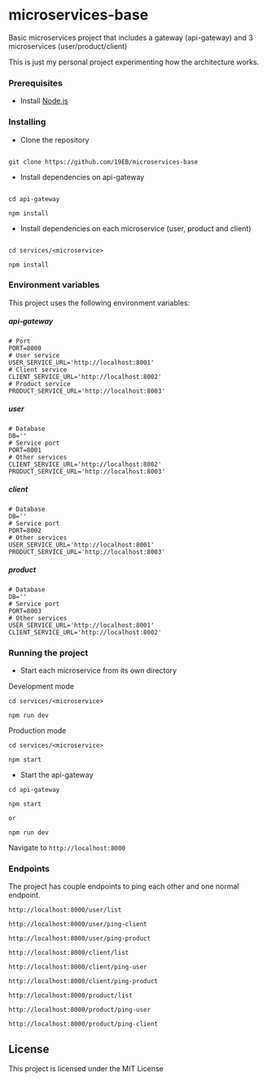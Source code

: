 
# microservices-base

  

Basic microservices project that includes a gateway (api-gateway) and 3 microservices (user/product/client)

This is just my personal project experimenting how the architecture works. 
  

### Prerequisites

  

- Install [Node.js](https://nodejs.org/en/)

  

### Installing

- Clone the repository

```

git clone https://github.com/19EB/microservices-base

```

- Install dependencies on api-gateway

```

cd api-gateway

npm install

```
- Install dependencies on each microservice (user, product and client)
```

cd services/<microservice>

npm install

```

### Environment variables

This project uses the following environment variables:
##### api-gateway
```
# Port
PORT=8000
# User service
USER_SERVICE_URL='http://localhost:8001'
# Client service
CLIENT_SERVICE_URL='http://localhost:8002'
# Product service
PRODUCT_SERVICE_URL='http://localhost:8003'
```

##### user
```
# Database
DB=''
# Service port
PORT=8001
# Other services
CLIENT_SERVICE_URL='http://localhost:8002'
PRODUCT_SERVICE_URL='http://localhost:8003'
```
##### client
```
# Database
DB=''
# Service port
PORT=8002
# Other services
USER_SERVICE_URL='http://localhost:8001'
PRODUCT_SERVICE_URL='http://localhost:8003'
```
##### product
```
# Database
DB=''
# Service port
PORT=8003
# Other services
USER_SERVICE_URL='http://localhost:8001'
CLIENT_SERVICE_URL='http://localhost:8002'
```


### Running the project

- Start each microservice from its own directory

Development mode
```
cd services/<microservice>

npm run dev
```
Production mode
```
cd services/<microservice>

npm start
```

- Start the api-gateway
```
cd api-gateway

npm start

or

npm run dev
```
Navigate to `http://localhost:8000`

### Endpoints

The project has couple endpoints to ping each other and one normal endpoint.

  

`http://localhost:8000/user/list`

`http://localhost:8000/user/ping-client`

`http://localhost:8000/user/ping-product`

  

`http://localhost:8000/client/list`

`http://localhost:8000/client/ping-user`

`http://localhost:8000/client/ping-product`

  

`http://localhost:8000/product/list`

`http://localhost:8000/product/ping-user`

`http://localhost:8000/product/ping-client`

  

## License

  

This project is licensed under the MIT License

